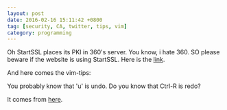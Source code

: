 ```yaml
---
layout: post
date: 2016-02-16 15:11:42 +0800
tag: [security, CA, twitter, tips, vim]
category: programming
---
```


Oh StartSSL places its PKI in 360's server. You know, i hate 360. SO please beware if the website is using StartSSL.
Here is the [link](https://pierrekim.github.io/blog/2016-02-16-why-i-stopped-using-startssl-because-of-qihoo-360.html).

And here comes the vim-tips:

You probably know that 'u' is undo. Do you know that Ctrl-R is redo?

It comes from [here](https://twitter.com/vimtips/status/699277152399835136).

